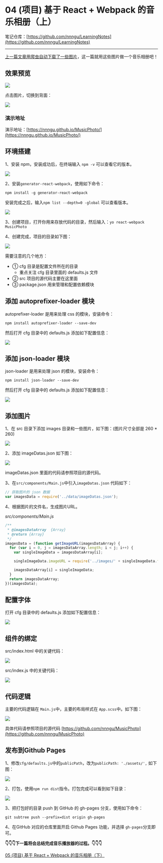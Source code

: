 # 04 (项目) 基于 React +  Webpack 的音乐相册（上）

笔记仓库：[https://github.com/nnngu/LearningNotes](https://github.com/nnngu/LearningNotes)    

---

[上一篇文章用爬虫自动下载了一些图片](https://github.com/nnngu/LearningNotes/blob/master/Spider/02%20Python%E7%88%AC%E8%99%AB%E5%AE%9E%E7%8E%B0%E7%99%BE%E5%BA%A6%E5%9B%BE%E7%89%87%E8%87%AA%E5%8A%A8%E4%B8%8B%E8%BD%BD.md)，这一篇就用这些图片做一个音乐相册吧！

## 效果预览

![][1]

点击图片，切换到背面：

![][2]

### 演示地址

演示地址：[https://nnngu.github.io/MusicPhoto/](https://nnngu.github.io/MusicPhoto/)

## 环境搭建

1、安装 npm，安装成功后，在终端输入 `npm -v` 可以查看它的版本。

![][3]

2、安装`generator-react-webpack`，使用如下命令：

```
npm install -g generator-react-webpack
```

安装完成之后，输入`npm list --depth=0 -global` 可以查看版本。

![][4]

3、创建项目，打开你用来存放代码的目录，然后输入：`yo react-webpack MusicPhoto`

4、创建完成，项目的目录如下图：

![][5]

需要注意的几个地方：

* ① cfg 目录是配置文件所在的目录
  * 重点关注 cfg 目录里面的 defaults.js 文件  
* ② src 项目的源代码主要在这里面
* ③ package.json 用来管理和配置依赖模块

## 添加 autoprefixer-loader 模块

autoprefixer-loader 是用来处理 css 的模块，安装命令：

```
npm install autoprefixer-loader --save-dev
```

然后打开 cfg 目录中的 defaults.js 添加如下配置信息：

![][6]

## 添加 json-loader 模块

json-loader 是用来处理 json 的模块，安装命令：

```
npm install json-loader --save-dev
```

然后打开 cfg 目录中的 defaults.js 添加如下配置信息：

![][7]

## 添加图片

1、在 src 目录下添加 images 目录和一些图片，如下图：(图片尺寸全部是 260 \* 260) 

![][8]

2、添加 imageDatas.json 如下图：

![][9]

imageDatas.json 里面的代码请参照项目的源代码。

3、在`src/components/Main.js`中引入`imageDatas.json` 代码如下：

```javascript
// 获取图片的 json 数据
var imagesData = require('../data/imageDatas.json');
```

4、根据图片的文件名，生成图片URL。

*src/components/Main.js*

```javascript
/**
 * @imagesDataArray  {Array}
 * @return {Array}
 */
imagesData = (function getImageURL(imagesDataArray) {
  for (var i = 0, j = imagesDataArray.length; i < j; i++) {
    var singleImageData = imagesDataArray[i];

    singleImageData.imageURL = require('../images/' + singleImageData.fileName);

    imagesDataArray[i] = singleImageData;
  }
  return imagesDataArray;
})(imagesData);
```

## 配置字体

打开 cfg 目录中的 defaults.js 添加如下配置信息：

![][10]

## 组件的绑定

src/index.html 中的关键代码：

![][11]

src/index.js 中的关键代码：

![][12]

## 代码逻辑

主要的代码逻辑在 `Main.js`中，主要的布局样式在 `App.scss`中。如下图：

![][13]

具体代码请参照项目的源代码 [https://github.com/nnngu/MusicPhoto](https://github.com/nnngu/MusicPhoto)

## 发布到Github Pages

1、修改`cfg/defaults.js`中的`publicPath`，改为`publicPath: './assets/',` 如下图：

![][14]

2、打包，使用`npm run dist`指令。打包完成可以看到如下目录：

![][15]

3、把打包好的目录 push 到 GitHub 的 gh-pages 分支，使用如下命令：

```
git subtree push --prefix=dist origin gh-pages
```

4、在GitHub 对应的仓库里面开启 Github Pages 功能，并选择 `gh-pages`分支即可。

**👇👇👇下一篇将会总结完成音乐播放器的过程。👇👇👇**

[05 (项目) 基于 React + Webpack 的音乐相册（下）](https://github.com/nnngu/LearningNotes/blob/master/React/05%20(%E9%A1%B9%E7%9B%AE)%20%E5%9F%BA%E4%BA%8E%20React%20%2B%20Webpack%20%E7%9A%84%E9%9F%B3%E4%B9%90%E7%9B%B8%E5%86%8C%EF%BC%88%E4%B8%8B%EF%BC%89.md)



  [1]: https://www.github.com/nnngu/FigureBed/raw/master/2018/2/5/1517842690437.jpg
  [2]: https://www.github.com/nnngu/FigureBed/raw/master/2018/2/5/1517842775081.jpg
  [3]: https://www.github.com/nnngu/FigureBed/raw/master/2018/2/6/1517848578071.jpg
  [4]: https://www.github.com/nnngu/FigureBed/raw/master/2018/2/6/1517848855856.jpg
  [5]: https://www.github.com/nnngu/FigureBed/raw/master/2018/2/6/1517849337904.jpg
  [6]: https://www.github.com/nnngu/FigureBed/raw/master/2018/2/6/1517850101903.jpg
  [7]: https://www.github.com/nnngu/FigureBed/raw/master/2018/2/6/1517850270658.jpg
  [8]: https://www.github.com/nnngu/FigureBed/raw/master/2018/2/6/1517851778975.jpg
  [9]: https://www.github.com/nnngu/FigureBed/raw/master/2018/2/6/1517851939423.jpg
  [10]: https://www.github.com/nnngu/FigureBed/raw/master/2018/2/6/1517852817008.jpg
  [11]: https://www.github.com/nnngu/FigureBed/raw/master/2018/2/6/1517853041622.jpg
  [12]: https://www.github.com/nnngu/FigureBed/raw/master/2018/2/6/1517853081657.jpg
  [13]: https://www.github.com/nnngu/FigureBed/raw/master/2018/2/6/1517853295536.jpg
  [14]: https://www.github.com/nnngu/FigureBed/raw/master/2018/2/6/1517853662271.jpg
  [15]: https://www.github.com/nnngu/FigureBed/raw/master/2018/2/6/1517853876038.jpg
